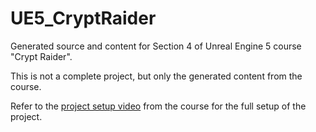 # UE5_CryptRaider
Generated source and content for Section 4 of Unreal Engine 5 course "Crypt Raider".

This is not a complete project, but only the generated content from the course.

Refer to the [project setup video](https://www.udemy.com/course/unrealcourse/learn/lecture/31760148#overview) from the course for the full setup of the project.
